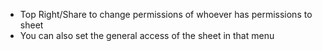 - Top Right/Share to change permissions of whoever has permissions to sheet
- You can also set the general access of the sheet in that menu